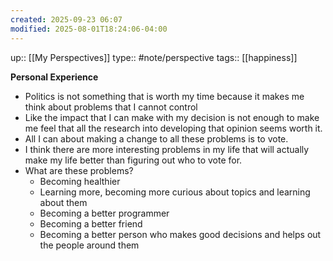 ```yaml
---
created: 2025-09-23 06:07
modified: 2025-08-01T18:24:06-04:00
---
```

up:: [[My Perspectives]]
type:: #note/perspective 
tags:: [[happiness]]

**Personal Experience**
- Politics is not something that is worth my time because it makes me think about problems that I cannot control
- Like the impact that I can make with my decision is not enough to make me feel that all the research into developing that opinion seems worth it.
- All I can about making a change to all these problems is to vote.
- I think there are more interesting problems in my life that will actually make my life better than figuring out who to vote for.
- What are these problems?
	- Becoming healthier
	- Learning more, becoming more curious about topics and learning about them
	- Becoming a better programmer
	- Becoming a better friend
	- Becoming a better person who makes good decisions and helps out the people around them